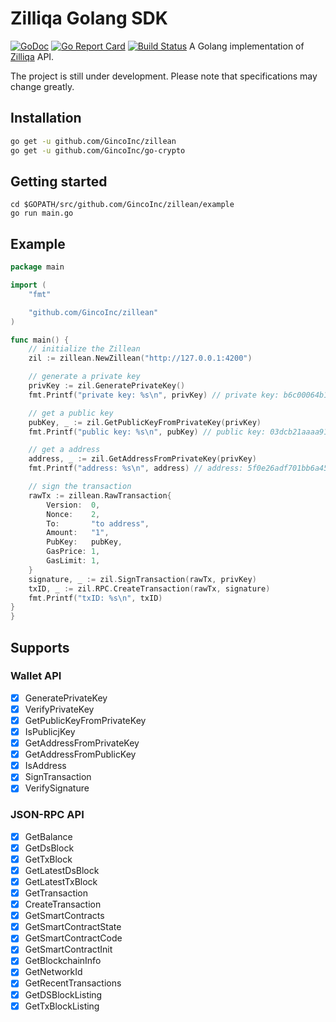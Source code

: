 # Zilliqa Golang SDK
[![GoDoc](https://godoc.org/github.com/GincoInc/zillean?status.svg)](https://godoc.org/github.com/GincoInc/zillean)
[![Go Report Card](https://goreportcard.com/badge/github.com/GincoInc/zillean)](https://goreportcard.com/report/github.com/GincoInc/zillean)
[![Build Status](https://travis-ci.org/GincoInc/zillean.svg?branch=develop)](https://travis-ci.org/GincoInc/zillean)
A Golang implementation of [Zilliqa](https://github.com/Zilliqa/Zilliqa) API.

The project is still under development. Please note that specifications may change greatly.

## Installation
```sh
go get -u github.com/GincoInc/zillean
go get -u github.com/GincoInc/go-crypto
```

## Getting started

```
cd $GOPATH/src/github.com/GincoInc/zillean/example
go run main.go
```

## Example
```go
package main

import (
	"fmt"

	"github.com/GincoInc/zillean"
)

func main() {
	// initialize the Zillean
	zil := zillean.NewZillean("http://127.0.0.1:4200")

	// generate a private key
	privKey := zil.GeneratePrivateKey()
	fmt.Printf("private key: %s\n", privKey) // private key: b6c00064b10d33c4a9fadb5b473d834b1995f132acdbe4b831ab5343702c174e

	// get a public key
	pubKey, _ := zil.GetPublicKeyFromPrivateKey(privKey)
	fmt.Printf("public key: %s\n", pubKey) // public key: 03dcb21aaaa918f91a708858dc271343b4bee059e53202ce0358b68effa7e64378

	// get a address
	address, _ := zil.GetAddressFromPrivateKey(privKey)
	fmt.Printf("address: %s\n", address) // address: 5f0e26adf701bb6a4535f0485fe3400e6e90c9ae

	// sign the transaction
	rawTx := zillean.RawTransaction{
		Version:  0,
		Nonce:    2,
		To:       "to address",
		Amount:   "1",
		PubKey:   pubKey,
		GasPrice: 1,
		GasLimit: 1,
	}
	signature, _ := zil.SignTransaction(rawTx, privKey)
	txID, _ := zil.RPC.CreateTransaction(rawTx, signature)
	fmt.Printf("txID: %s\n", txID)
}
}
```

## Supports
### Wallet API
- [x] GeneratePrivateKey
- [x] VerifyPrivateKey
- [x] GetPublicKeyFromPrivateKey
- [x] IsPublicjKey
- [x] GetAddressFromPrivateKey
- [x] GetAddressFromPublicKey
- [x] IsAddress
- [x] SignTransaction
- [x] VerifySignature

### JSON-RPC API
- [x] GetBalance
- [x] GetDsBlock
- [x] GetTxBlock
- [x] GetLatestDsBlock
- [x] GetLatestTxBlock
- [x] GetTransaction
- [x] CreateTransaction
- [x] GetSmartContracts
- [x] GetSmartContractState
- [x] GetSmartContractCode
- [x] GetSmartContractInit
- [x] GetBlockchainInfo
- [x] GetNetworkId
- [x] GetRecentTransactions
- [x] GetDSBlockListing 
- [x] GetTxBlockListing 
